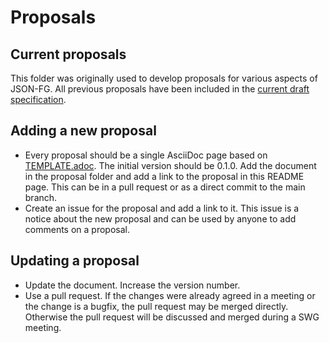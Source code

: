 # Proposals

## Current proposals

This folder was originally used to develop proposals for various aspects of JSON-FG. All previous proposals have been included in the [current draft specification](https://github.com/opengeospatial/ogc-feat-geo-json/tree/main/core).

## Adding a new proposal

* Every proposal should be a single AsciiDoc page based on [TEMPLATE.adoc](Template.adoc). The initial version should be 0.1.0. Add the document in the proposal folder and add a link to the proposal in this README page. This can be in a pull request or as a direct commit to the main branch.
* Create an issue for the proposal and add a link to it. This issue is a notice about the new proposal and can be used by anyone to add comments on a proposal.

## Updating a proposal

* Update the document. Increase the version number.
* Use a pull request. If the changes were already agreed in a meeting or the change is a bugfix, the pull request may be merged directly. Otherwise the pull request will be discussed and merged during a SWG meeting.
